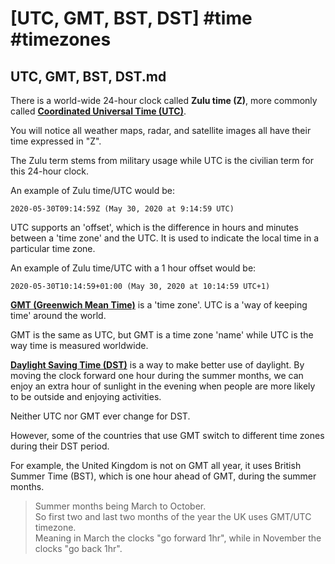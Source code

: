# [UTC, GMT, BST, DST] #time #timezones

## UTC, GMT, BST, DST.md

There is a world-wide 24-hour clock called **Zulu time (Z)**, more commonly called [**Coordinated Universal Time (UTC)**](https://en.wikipedia.org/wiki/Coordinated_Universal_Time). 

You will notice all weather maps, radar, and satellite images all have their time expressed in "Z". 

The Zulu term stems from military usage while UTC is the civilian term for this 24-hour clock.

An example of Zulu time/UTC would be:

```
2020-05-30T09:14:59Z (May 30, 2020 at 9:14:59 UTC)
```

UTC supports an 'offset', which is the difference in hours and minutes between a 'time zone' and the UTC. It is used to indicate the local time in a particular time zone.

An example of Zulu time/UTC with a 1 hour offset would be:

```
2020-05-30T10:14:59+01:00 (May 30, 2020 at 10:14:59 UTC+1)
```

[**GMT (Greenwich Mean Time)**](https://en.wikipedia.org/wiki/Greenwich_Mean_Time) is a 'time zone'. UTC is a 'way of keeping time' around the world. 

GMT is the same as UTC, but GMT is a time zone 'name' while UTC is the way time is measured worldwide.

[**Daylight Saving Time (DST)**](https://en.wikipedia.org/wiki/Daylight_saving_time) is a way to make better use of daylight. By moving the clock forward one hour during the summer months, we can enjoy an extra hour of sunlight in the evening when people are more likely to be outside and enjoying activities. 

Neither UTC nor GMT ever change for DST. 

However, some of the countries that use GMT switch to different time zones during their DST period. 

For example, the United Kingdom is not on GMT all year, it uses British Summer Time (BST), which is one hour ahead of GMT, during the summer months.

> Summer months being March to October.  
> So first two and last two months of the year the UK uses GMT/UTC timezone.  
> Meaning in March the clocks "go forward 1hr", while in November the clocks "go back 1hr".

